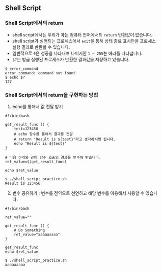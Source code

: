 ## Shell Script

### Shell Script에서의 return
* shell script에서는 우리가 아는 컴퓨터 언어에서의 `return` 반환값이 없습니다.
* shell script가 실행되는 프로세스에서 `exit`을 통해 상태 종료 표시만을 프로세스 실행 결과로 반환할 수 있습니다.
* 일반적으로 `0`은 성공을 나타내며 나머지인 `1 ~ 255`는 에러를 나타냅니다.
* `$?`는 방금 실행된 프로세스가 반환한 결과값을 저장하고 있습니다.

```
$ error_command
error_command: command not found
$ echo $?
127
```

### Shell Script에서의 return을 구현하는 방법

1) echo를 통해서 값 전달 받기

```
#!/bin/bash

get_result_func () {
	test=123456
	# echo 함수를 통해서 결과를 전달
	# return "Result is ${test}"라고 생각하시면 됩니다.
	echo "Result is ${test}"
}

# 다음 아래와 같이 함수 호출의 결과를 변수에 받습니다.
ret_value=$(get_result_func)

echo $ret_value
```

```
$ ./shell_script_practice.sh
Result is 123456
```

2) 변수 공유하기 : 변수를 전역으로 선언하고 해당 변수를 이용해서 사용할 수 있습니다.

```
#!/bin/bash

ret_value=""

get_result_func () {
	# Do Something
	ret_value="aaaaaaaaa"
}

get_result_func
echo $ret_value
```

```
$ ./shell_script_practice.sh
aaaaaaaaa
```
